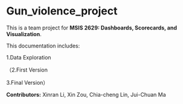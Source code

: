 # Gun_violence_project

This is a team project for **MSIS 2629: Dashboards, Scorecards, and Visualization**.

This documentation includes:

1.Data Exploration

（2.First Version

3.Final Version）

**Contributors:**
Xinran Li,
Xin Zou,
Chia-cheng Lin,
Jui-Chuan Ma
